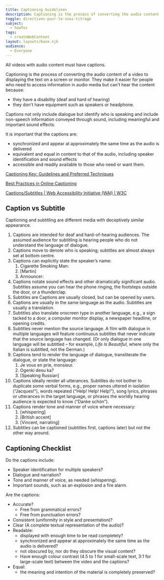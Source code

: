 ```yaml
---
title: Captioning Guidelines
description: Captioning is the process of converting the audio content of a video to displaying the text on a screen or monitor
toggle: directives-pour-le-sous-titrage
subject:
  - howTos
tags:
  - createWebContent
layout: layouts/base.njk
audience:
  - Everyone
---
```


All videos with audio content must have captions.

Captioning is the process of converting the audio content of a video to displaying the text on a screen or monitor. They make it easier for people who need to access information in audio media but can't hear the content because:

- they have a disability (deaf and hard of hearing)
- they don't have equipment such as speakers or headphone.

Captions not only include dialogue but identify who is speaking and include non-speech information conveyed through sound, including meaningful and important sound effects.

It is important that the captions are:

- synchronized and appear at approximately the same time as the audio is delivered
- equivalent and equal in content to that of the audio, including speaker identification and sound effects
- accessible and readily available to those who need or want them.

[Captioning Key: Guidelines and Preferred Techniques](http://www.captioningkey.org/)

[Best Practices in Online Captioning](http://joeclark.org/access/captioning/bpoc/)

[Captions/Subtitles | Web Accessibility Initiative (WAI) | W3C](https://www.w3.org/WAI/media/av/captions/)

## Caption vs Subtitle

Captioning and subtitling are different media with deceptively similar appearance.

1. Captions are intended for deaf and hard-of-hearing audiences. The assumed audience for subtitling is hearing people who do not understand the language of dialogue.
1. Captions move to denote who is speaking; subtitles are almost always set at bottom centre.
1. Captions can explicitly state the speaker’s name:
   1. Cigarette Smoking Man:
   1. [Martin]
   1. Announcer:
1. Captions notate sound effects and other dramatically significant audio. Subtitles assume you can hear the phone ringing, the footsteps outside the door, or a thunderclap.
1. Subtitles are Captions are usually closed, but can be opened by users.
1. Captions are usually in the same language as the audio. Subtitles are usually a translation.
1. Subtitles also translate onscreen type in another language, e.g., a sign tacked to a door, a computer monitor display, a newspaper headline, or opening credits.
1. Subtitles never mention the source language. A film with dialogue in multiple languages will feature continuous subtitles that never indicate that the source language has changed. (Or only dialogue in one language will be subtitled – for example, *Life Is Beautiful*, where only the Italian is subtitled, not the German.)
1. Captions tend to render the language of dialogue, transliterate the dialogue, or state the language:
   1. Je vous en prie, monsieur.
   1. Ogenki desu ka?
   1. [Speaking Russian]
1. Captions ideally render all utterances. Subtitles do not bother to duplicate some verbal forms, e.g., proper names uttered in isolation (“Jacques!”), words repeated (“Help! Help! Help!”), song lyrics, phrases or utterances in the target language, or phrases the worldly hearing audience is expected to know (“Danke schön”).
1. Captions render tone and manner of voice where necessary:
   1. [whispering]
   1. [British accent]
   1. [Vincent, narrating]
1. Subtitles can be captioned (subtitles first, captions later) but not the other way around.

## Captioning Checklist

Do the captions include:

- Speaker identification for multiple speakers?
- Dialogue and narration?
- Tone and manner of voice, as needed (whispering).
- Important sounds, such as an explosion and a fire alarm.

Are the captions:

- Accurate?
  - Free from grammatical errors?
  - Free from punctuation errors?
- Consistent (uniformity in style and presentation)?
- Clear (A complete textual representation of the audio)?
- Readable:
  - displayed with enough time to be read completely?
  - synchronized and appear at approximately the same time as the audio is delivered?
  - not obscured by, nor do they obscure the visual content?
  - Have enough colour contrast (4.5 to 1 for small-scale text, 3:1 for large-scale text) between the video and the captions?
- Equal:
  - the meaning and intention of the material is completely preserved?
